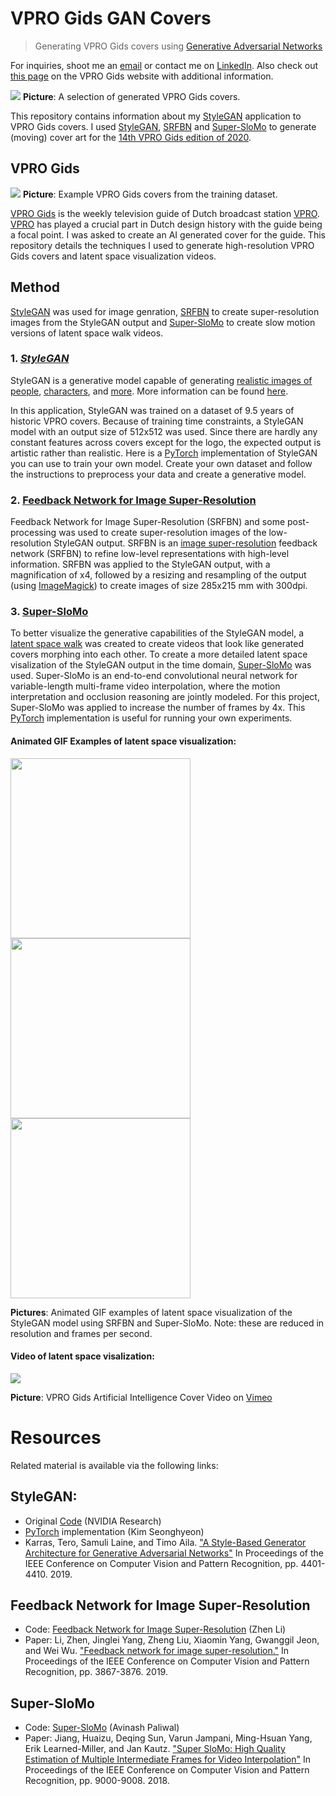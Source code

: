 # VPRO Gids GAN Covers
> Generating VPRO Gids covers using [Generative Adversarial Networks](https://papers.nips.cc/paper/5423-generative-adversarial-nets.pdf)

For inquiries, shoot me an [email](hvkoops@gmail.com) or contact me on [LinkedIn](https://www.linkedin.com/in/hendrik-vincent-koops-30927a93/). Also check out [this page](https://www.vprogids.nl/extra/artikelen/cover-algoritme.html) on the VPRO Gids website with additional information.

![](https://github.com/hvkoops/VPRO-GAN-covers/blob/master/img/stitch_mx.png)
**Picture**: A selection of generated VPRO Gids covers.

This repository contains information about my [StyleGAN](https://github.com/NVlabs/stylegan)
application to VPRO Gids covers. I used [StyleGAN](https://github.com/NVlabs/stylegan), [SRFBN](https://github.com/Paper99/SRFBN_CVPR19) and [Super-SloMo](https://github.com/avinashpaliwal/Super-SloMo) to generate (moving) cover art for the [14th VPRO Gids edition of 2020](https://www.vprogids.nl/2020/14/editie.html).

## VPRO Gids
![](https://github.com/hvkoops/VPRO-GAN-covers/blob/master/img/stitch.png)
**Picture**: Example VPRO Gids covers from the training dataset.

[VPRO Gids](https://www.vprogids.nl/) is the weekly television guide of Dutch
broadcast station [VPRO](https://www.vpro.nl/). [VPRO](https://en.wikipedia.org/wiki/VPRO) has played a crucial part in Dutch design history with the guide being a focal point. I was asked to create an AI generated cover for the guide. This repository details the techniques I used to generate high-resolution VPRO Gids covers and latent space visualization videos.

## Method
[StyleGAN](https://github.com/NVlabs/stylegan) was used for image genration, [SRFBN](https://github.com/Paper99/SRFBN_CVPR19) to create super-resolution images from the StyleGAN output and [Super-SloMo](https://github.com/avinashpaliwal/Super-SloMo) to create slow motion versions of latent space walk videos.

### 1. _[StyleGAN](https://github.com/NVlabs/stylegan)_ 
StyleGAN is a generative model capable of generating [realistic images of people](https://www.thispersondoesnotexist.com/), [characters](https://towardsdatascience.com/creating-new-scripts-with-stylegan-c16473a50fd0), and [more](https://medium.com/@jonathan_hui/gan-some-cool-applications-of-gans-4c9ecca35900). More information can be found [here](https://towardsdatascience.com/explained-a-style-based-generator-architecture-for-gans-generating-and-tuning-realistic-6cb2be0f431).

In this application, StyleGAN was trained on a dataset of 9.5 years of historic VPRO covers. Because of training time constraints, a StyleGAN model with an output size of 512x512 was used. Since there are hardly any constant features across covers except for the logo, the expected output is artistic rather than realistic. Here is a [PyTorch](https://github.com/rosinality/style-based-gan-pytorch) implementation of StyleGAN you can use to train your own model. Create your own dataset and follow the instructions to preprocess your data and create a generative model. 

### 2. [Feedback Network for Image Super-Resolution](https://github.com/Paper99/SRFBN_CVPR19)
Feedback Network for Image Super-Resolution (SRFBN) and some post-processing was used to create super-resolution images of the low-resolution StyleGAN output. SRFBN is an [image super-resolution](https://en.wikipedia.org/wiki/Super-resolution_imaging) feedback network (SRFBN) to refine low-level representations with high-level information. SRFBN was applied to the StyleGAN output, with a magnification of x4, followed by a resizing and resampling of the output (using [ImageMagick](https://imagemagick.org/index.php)) to create images of size 285x215 mm with 300dpi.

### 3. [Super-SloMo](https://people.cs.umass.edu/~hzjiang/projects/superslomo/)
To better visualize the generative capabilities of the StyleGAN model, a [latent space walk](https://hackernoon.com/latent-space-visualization-deep-learning-bits-2-bd09a46920df) was created to create videos that look like generated covers morphing into each other. To create a more detailed latent space visalization of the StyleGAN output in the time domain, [Super-SloMo](https://github.com/avinashpaliwal/Super-SloMo) was used. Super-SloMo is an end-to-end convolutional neural network for variable-length multi-frame video interpolation, where the motion interpretation and occlusion reasoning are jointly modeled. For this project, Super-SloMo was applied to increase the number of frames by 4x. 
This [PyTorch](https://github.com/avinashpaliwal/Super-SloMo) implementation is useful for running your own experiments. 

#### Animated GIF Examples of latent space visualization:
<img src="https://github.com/hvkoops/VPRO-GAN-covers/blob/master/img/VPRO_Gids_Covers_slow_4000_crop_10.gif" width="288"> <img src="https://github.com/hvkoops/VPRO-GAN-covers/blob/master/img/VPRO_Gids_Covers_slow_8000_crop_10.gif" width="288"> <img src="https://github.com/hvkoops/VPRO-GAN-covers/blob/master/img/VPRO_Gids_Covers_slow_90_crop.gif" width="288">

**Pictures**: Animated GIF examples of latent space visualization of the StyleGAN model using SRFBN and Super-SloMo. Note: these are reduced in resolution and frames per second.

#### Video of latent space visalization:
![](https://github.com/hvkoops/VPRO-GAN-covers/blob/master/img/EUgPTx7WoAAZwRe.png)

**Picture**: VPRO Gids Artificial Intelligence Cover Video on [Vimeo](https://vimeo.com/402250267)

# Resources
Related material is available via the following links:

## StyleGAN:
+ Original [Code](https://github.com/NVlabs/stylegan) (NVIDIA Research)
+ [PyTorch](https://github.com/rosinality/style-based-gan-pytorch) implementation (Kim Seonghyeon)
+ Karras, Tero, Samuli Laine, and Timo Aila. ["A Style-Based Generator Architecture for Generative Adversarial Networks"](https://arxiv.org/abs/1812.04948) In Proceedings of the IEEE Conference on Computer Vision and Pattern Recognition, pp. 4401-4410. 2019.

## Feedback Network for Image Super-Resolution
+ Code: [Feedback Network for Image Super-Resolution](https://github.com/Paper99/SRFBN_CVPR19) (Zhen Li)
+ Paper: Li, Zhen, Jinglei Yang, Zheng Liu, Xiaomin Yang, Gwanggil Jeon, and Wei Wu. ["Feedback network for image super-resolution."](https://arxiv.org/abs/1903.09814)  In Proceedings of the IEEE Conference on Computer Vision and Pattern Recognition, pp. 3867-3876. 2019.

## Super-SloMo
+ Code: [Super-SloMo](https://github.com/avinashpaliwal/Super-SloMo) (Avinash Paliwal)
+ Paper: Jiang, Huaizu, Deqing Sun, Varun Jampani, Ming-Hsuan Yang, Erik Learned-Miller, and Jan Kautz. ["Super SloMo: High Quality Estimation of Multiple Intermediate Frames for Video Interpolation"](https://arxiv.org/abs/1712.00080) In Proceedings of the IEEE Conference on Computer Vision and Pattern Recognition, pp. 9000-9008. 2018.
